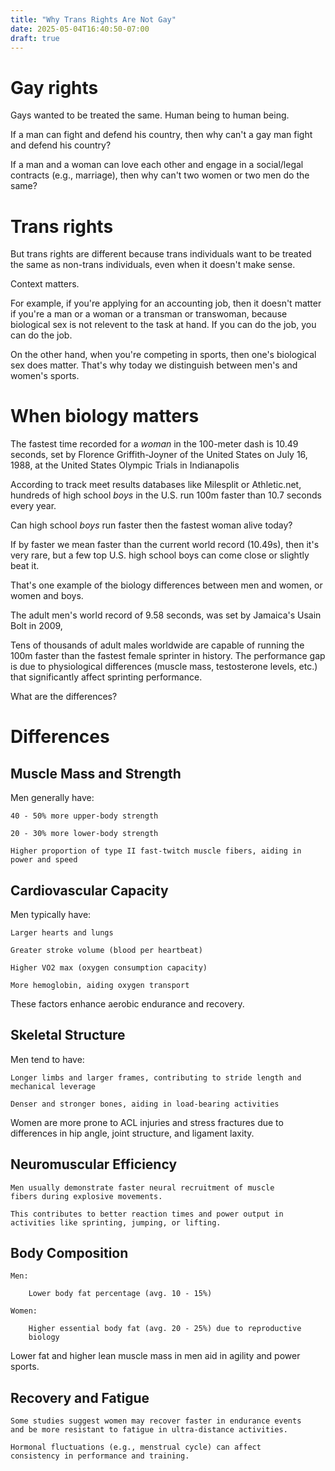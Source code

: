 ```yaml
---
title: "Why Trans Rights Are Not Gay"
date: 2025-05-04T16:40:50-07:00
draft: true
---
```


# Gay rights

Gays wanted to be treated the same. Human being to human being.

If a man can fight and defend his country, then why can't a gay man
fight and defend his country?

If a man and a woman can love each other and engage in a social/legal
contracts (e.g., marriage), then why can't two women or two men do
the same?


# Trans rights

But trans rights are different because trans individuals want to be
treated the same as non-trans individuals, even when it doesn't make
sense.

Context matters.

For example, if you're applying for an accounting job, then it
doesn't matter if you're a man or a woman or a transman or
transwoman, because biological sex is not relevent to the task at
hand. If you can do the job, you can do the job.

On the other hand, when you're competing in sports, then one's
biological sex does matter. That's why today we distinguish between
men's and women's sports.

# When biology matters

The fastest time recorded for a _woman_ in the 100-meter dash is
10.49 seconds, set by Florence Griffith-Joyner of the United States
on July 16, 1988, at the United States Olympic Trials in Indianapolis

According to track meet results databases like Milesplit or
Athletic.net, hundreds of high school _boys_ in the U.S. run 100m
faster than 10.7 seconds every year.

Can high school _boys_ run faster then the fastest woman alive today?

If by faster we mean faster than the current world record (10.49s),
then it's very rare, but a few top U.S. high school boys can come
close or slightly beat it.

That's one example of the biology differences between men and women, or
women and boys.

The adult men's world record of 9.58 seconds, was set by Jamaica's
Usain Bolt in 2009,

Tens of thousands of adult males worldwide are capable of running the
100m faster than the fastest female sprinter in history. The
performance gap is due to physiological differences (muscle mass,
testosterone levels, etc.) that significantly affect sprinting
performance.

What are the differences?


# Differences

## Muscle Mass and Strength


Men generally have:

    40 - 50% more upper-body strength

    20 - 30% more lower-body strength

    Higher proportion of type II fast-twitch muscle fibers, aiding in
    power and speed


## Cardiovascular Capacity

Men typically have:



    Larger hearts and lungs

    Greater stroke volume (blood per heartbeat)

    Higher VO2 max (oxygen consumption capacity)

    More hemoglobin, aiding oxygen transport

These factors enhance aerobic endurance and recovery.

## Skeletal Structure

Men tend to have:



    Longer limbs and larger frames, contributing to stride length and
    mechanical leverage

    Denser and stronger bones, aiding in load-bearing activities

Women are more prone to ACL injuries and stress fractures due to
differences in hip angle, joint structure, and ligament laxity.

## Neuromuscular Efficiency



    Men usually demonstrate faster neural recruitment of muscle
    fibers during explosive movements.

    This contributes to better reaction times and power output in
    activities like sprinting, jumping, or lifting.


## Body Composition



    Men:

        Lower body fat percentage (avg. 10 - 15%)

    Women:

        Higher essential body fat (avg. 20 - 25%) due to reproductive
        biology

Lower fat and higher lean muscle mass in men aid in agility and power
sports.


## Recovery and Fatigue



    Some studies suggest women may recover faster in endurance events
    and be more resistant to fatigue in ultra-distance activities.

    Hormonal fluctuations (e.g., menstrual cycle) can affect
    consistency in performance and training.









